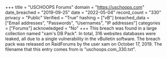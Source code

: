 +++
title = "USCHOOPS Forums"
domain = "https://uschoops.com"
date_breached = "2019-09-25"
date = "2022-05-04"
record_count = "330"
privacy = "Public"
Verified = "True"
hashing = ["vB"]
breached_data = ["Email addresses", "Passwords", "Usernames", "IP addresses"]
categories = ["Forums"]
acknowledged = "No"
+++
This breach was found in a large collection named "xam's DB Pack". In total, 316 websites databases were leaked, all due to a single vulnerability in the vBulletin software. The breach pack was released on RaidForums by the user xam on October 17, 2019. The filename that this entry comes from is "uschoops.com_330.txt".
